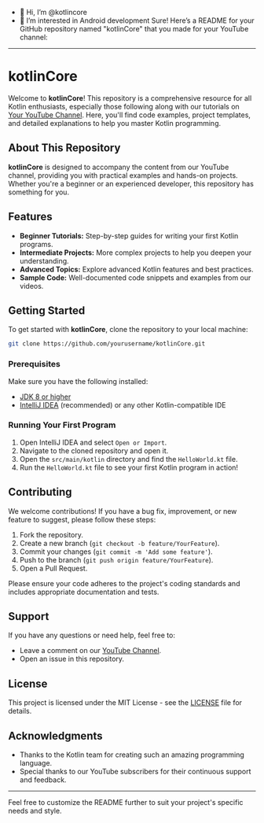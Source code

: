 - 👋 Hi, I’m @kotlincore
- 👀 I’m interested in Android development
Sure! Here’s a README for your GitHub repository named "kotlinCore" that you made for your YouTube channel:

---

# kotlinCore

Welcome to **kotlinCore**! This repository is a comprehensive resource for all Kotlin enthusiasts, especially those following along with our tutorials on [Your YouTube Channel](https://www.youtube.com/@kotlincore). Here, you'll find code examples, project templates, and detailed explanations to help you master Kotlin programming.

## About This Repository

**kotlinCore** is designed to accompany the content from our YouTube channel, providing you with practical examples and hands-on projects. Whether you're a beginner or an experienced developer, this repository has something for you.

## Features

- **Beginner Tutorials:** Step-by-step guides for writing your first Kotlin programs.
- **Intermediate Projects:** More complex projects to help you deepen your understanding.
- **Advanced Topics:** Explore advanced Kotlin features and best practices.
- **Sample Code:** Well-documented code snippets and examples from our videos.

## Getting Started

To get started with **kotlinCore**, clone the repository to your local machine:

```bash
git clone https://github.com/yourusername/kotlinCore.git
```

### Prerequisites

Make sure you have the following installed:

- [JDK 8 or higher](https://www.oracle.com/java/technologies/javase-downloads.html)
- [IntelliJ IDEA](https://www.jetbrains.com/idea/download/) (recommended) or any other Kotlin-compatible IDE

### Running Your First Program

1. Open IntelliJ IDEA and select `Open or Import`.
2. Navigate to the cloned repository and open it.
3. Open the `src/main/kotlin` directory and find the `HelloWorld.kt` file.
4. Run the `HelloWorld.kt` file to see your first Kotlin program in action!

## Contributing

We welcome contributions! If you have a bug fix, improvement, or new feature to suggest, please follow these steps:

1. Fork the repository.
2. Create a new branch (`git checkout -b feature/YourFeature`).
3. Commit your changes (`git commit -m 'Add some feature'`).
4. Push to the branch (`git push origin feature/YourFeature`).
5. Open a Pull Request.

Please ensure your code adheres to the project's coding standards and includes appropriate documentation and tests.

## Support

If you have any questions or need help, feel free to:

- Leave a comment on our [YouTube Channel](https://www.youtube.com/@kotlincore).
- Open an issue in this repository.

## License

This project is licensed under the MIT License - see the [LICENSE](LICENSE) file for details.

## Acknowledgments

- Thanks to the Kotlin team for creating such an amazing programming language.
- Special thanks to our YouTube subscribers for their continuous support and feedback.

---

Feel free to customize the README further to suit your project's specific needs and style.
